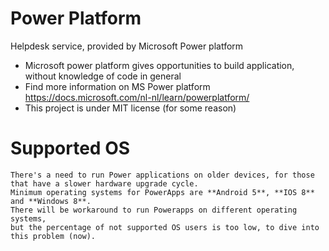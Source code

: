 # Power Platform 
Helpdesk service, provided by Microsoft Power platform

  * Microsoft power platform gives opportunities to build application, without knowledge of code in general
  * Find more information on MS Power platform https://docs.microsoft.com/nl-nl/learn/powerplatform/ 
  * This project is under MIT license (for some reason) 
  
 
 # Supported OS
 
    There's a need to run Power applications on older devices, for those that have a slower hardware upgrade cycle.
    Minimum operating systems for PowerApps are **Android 5**, **IOS 8** and **Windows 8**. 
    There will be workaround to run Powerapps on different operating systems, 
    but the percentage of not supported OS users is too low, to dive into this problem (now).

  
  


